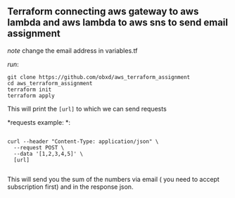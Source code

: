 ## Terraform connecting aws gateway to aws lambda and aws lambda to aws sns to send email assignment 

*note* change the email address in variables.tf

*run*:  
```
git clone https://github.com/obxd/aws_terraform_assignment
cd aws_terraform_assignment
terraform init
terraform apply
```  

This will print the `[url]` to which we can send requests  

*requests example: *:    

```

curl --header "Content-Type: application/json" \
  --request POST \
  --data '[1,2,3,4,5]' \
  [url]
  
```

This will send you the sum of the numbers via email ( you need to accept subscription first) and in the response json.

